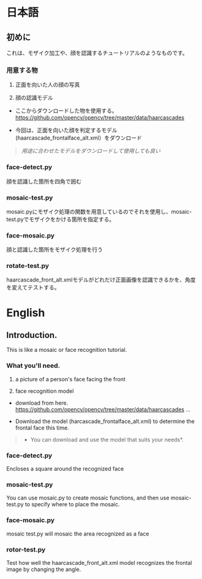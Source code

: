 # 日本語
## 初めに
これは、モザイク加工や、顔を認識するチュートリアルのようなものです。

### 用意する物
1. 正面を向いた人の顔の写真

2. 顔の認識モデル
 + ここからダウンロードした物を使用する。
https://github.com/opencv/opencv/tree/master/data/haarcascades

 + 今回は、正面を向いた顔を判定するモデル(haarcascade_frontalface_alt.xml）をダウンロード   
>*用途に合わせたモデルをダウンロードして使用しても良い*


### face-detect.py
顔を認識した箇所を四角で囲む

### mosaic-test.py
mosaic.pyにモザイク処理の関数を用意しているのでそれを使用し、mosaic-test.pyでモザイクをかける箇所を指定する。

### face-mosaic.py
顔と認識した箇所をモザイク処理を行う

### rotate-test.py
haarcascade_front_alt.xmlモデルがどれだけ正面画像を認識できるかを、角度を変えてテストする。

# English
## Introduction.
This is like a mosaic or face recognition tutorial.

### What you'll need.
1. a picture of a person's face facing the front

2. face recognition model
 + download from here.
https://github.com/opencv/opencv/tree/master/data/haarcascades ...

 + Download the model (harcascade_frontalface_alt.xml) to determine the frontal face this time.   
>* You can download and use the model that suits your needs*.


### face-detect.py
Encloses a square around the recognized face

### mosaic-test.py
You can use mosaic.py to create mosaic functions, and then use mosaic-test.py to specify where to place the mosaic.

### face-mosaic.py
mosaic test.py will mosaic the area recognized as a face

### rotor-test.py
Test how well the haarcascade_front_alt.xml model recognizes the frontal image by changing the angle.

